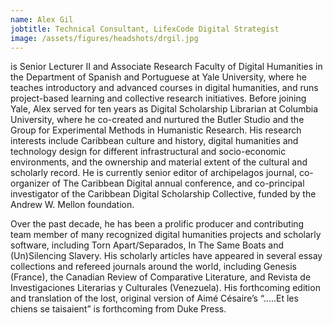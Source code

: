 ```yaml
---
name: Alex Gil
jobtitle: Technical Consultant, LifexCode Digital Strategist
image: /assets/figures/headshots/drgil.jpg
---
```

is Senior Lecturer II and Associate Research Faculty of Digital Humanities in the Department of Spanish and Portuguese at Yale University, where he teaches introductory and advanced courses in digital humanities, and runs project-based learning and collective research initiatives. Before joining Yale, Alex served for ten years as Digital Scholarship Librarian at Columbia University, where he co-created and nurtured the Butler Studio and the Group for Experimental Methods in Humanistic Research. His research interests include Caribbean culture and history, digital humanities and technology design for different infrastructural and socio-economic environments, and the ownership and material extent of the cultural and scholarly record. He is currently senior editor of archipelagos journal, co-organizer of The Caribbean Digital annual conference, and co-principal investigator of the Caribbean Digital Scholarship Collective, funded by the Andrew W. Mellon foundation.

Over the past decade, he has been a prolific producer and contributing team member of many recognized digital humanities projects and scholarly software, including Torn Apart/Separados, In The Same Boats and (Un)Silencing Slavery. His scholarly articles have appeared in several essay collections and refereed journals around the world, including Genesis (France), the Canadian Review of Comparative Literature, and Revista de Investigaciones Literarias y Culturales (Venezuela).  His forthcoming edition and translation of the lost, original version of Aimé Césaire’s “…..Et les chiens se taisaient” is forthcoming from Duke Press.
